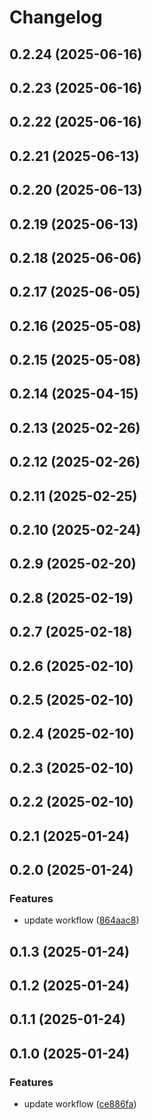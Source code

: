 # Changelog

## 0.2.24 (2025-06-16)

## 0.2.23 (2025-06-16)

## 0.2.22 (2025-06-16)

## 0.2.21 (2025-06-13)

## 0.2.20 (2025-06-13)

## 0.2.19 (2025-06-13)

## 0.2.18 (2025-06-06)

## 0.2.17 (2025-06-05)

## 0.2.16 (2025-05-08)

## 0.2.15 (2025-05-08)

## 0.2.14 (2025-04-15)

## 0.2.13 (2025-02-26)

## 0.2.12 (2025-02-26)

## 0.2.11 (2025-02-25)

## 0.2.10 (2025-02-24)

## 0.2.9 (2025-02-20)

## 0.2.8 (2025-02-19)

## 0.2.7 (2025-02-18)

## 0.2.6 (2025-02-10)

## 0.2.5 (2025-02-10)

## 0.2.4 (2025-02-10)

## 0.2.3 (2025-02-10)

## 0.2.2 (2025-02-10)

## 0.2.1 (2025-01-24)

## 0.2.0 (2025-01-24)

### Features

* update workflow ([864aac8](https://github.com/oondemand/fatura-personalizada-backend/commit/864aac8ad169ebf16f405bcbf5fc5af3eab3007a))

## 0.1.3 (2025-01-24)

## 0.1.2 (2025-01-24)

## 0.1.1 (2025-01-24)

## 0.1.0 (2025-01-24)

### Features

* update workflow ([ce886fa](https://github.com/oondemand/fatura-personalizada-backend/commit/ce886faaf83e7eda0a298407f78bd6d7bc31ea09))
